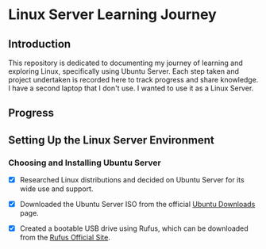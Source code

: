 # Linux Server Learning Journey

## Introduction
This repository is dedicated to documenting my journey of learning and exploring Linux, specifically using Ubuntu Server. Each step taken and project undertaken is recorded here to track progress and share knowledge. I have a second laptop that I don't use. I wanted to use it as a Linux Server.

## Progress

## Setting Up the Linux Server Environment

### Choosing and Installing Ubuntu Server
- [x] Researched Linux distributions and decided on Ubuntu Server for its wide use and support.
- [x] Downloaded the Ubuntu Server ISO from the official [Ubuntu Downloads](https://ubuntu.com/download/server) page.
- [x] Created a bootable USB drive using Rufus, which can be downloaded from the [Rufus Official Site](https://rufus.ie/).

